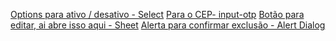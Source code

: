 [Options para ativo / desativo -  Select](https://ui.shadcn.com/docs/components/select)
[Para o CEP- input-otp](https://ui.shadcn.com/docs/components/input-otp)
[Botão para editar, ai abre isso aqui - Sheet](https://ui.shadcn.com/docs/components/sheet)
[Alerta para confirmar exclusão - Alert Dialog](https://ui.shadcn.com/docs/components/alert-dialog)
